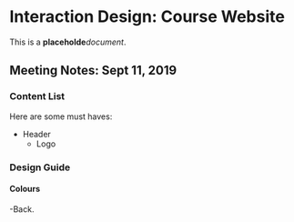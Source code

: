 # Interaction Design: Course Website

This is a **placeholde**_document_.

## Meeting Notes: Sept 11, 2019

### Content List

Here are some must haves:

- Header
    - Logo

### Design Guide

#### Colours

-Back.